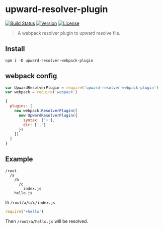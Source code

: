 # upward-resolver-plugin

[![Build Status](https://circleci.com/gh/WEBuster/upward-resolver-webpack-plugin/tree/master.svg?style=shield)](https://circleci.com/gh/WEBuster/upward-resolver-webpack-plugin/tree/master)
[![Version](https://img.shields.io/npm/v/upward-resolver-webpack-plugin.svg?style=flat-square)](https://www.npmjs.com/package/upward-resolver-webpack-plugin)
[![License](https://img.shields.io/npm/l/upward-resolver-webpack-plugin.svg?style=flat-square)](LICENSE)

> A webpack resolver plugin to upward resolve file.

## Install

```shell
npm i -D upward-resolver-webpack-plugin
```

## webpack config

```js
var UpwardResolverPlugin = require('upward-resolver-webpack-plugin')
var webpack = require('webpack')
```

```js
{
  plugins: [
    new webpack.ResolverPlugin([
      new UpwardResolverPlugin({
        syntax: ['+'],
        dir: ['.']
      })
    ])
  ]
}
```

## Example

```shell
/root
  /a
    /b
      /c
        index.js
    hello.js
```

In `/root/a/b/c/index.js`

```js
require('+hello')
```

Then `/root/a/hello.js` will be resolved.
